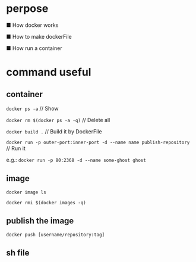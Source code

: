 # perpose

■ How docker works

■ How to make dockerFile

■ How run a container 


# command useful

## container

````docker ps -a```` // Show

````docker rm $(docker ps -a -q)````  // Delete all

````docker build .````  // Build it by DockerFile

````docker run -p outer-port:inner-port -d --name name publish-repository````  // Run it

e.g.: ````docker run -p 80:2368 -d --name some-ghost ghost````

## image

````docker image ls````

````docker rmi $(docker images -q)````

## publish the image 

````docker push [username/repository:tag]````

## sh file


